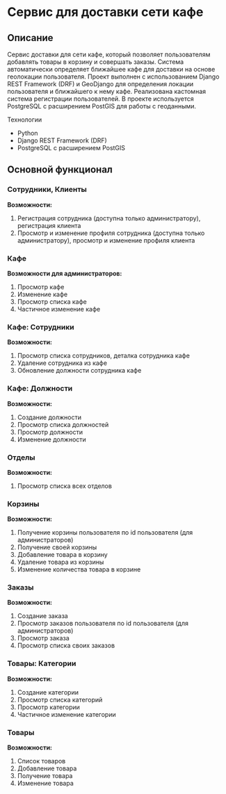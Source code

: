 # Сервис для доставки сети кафе

## Описание
Сервис доставки для сети кафе, который позволяет пользователям добавлять товары в корзину и совершать заказы. Система автоматически определяет ближайшее кафе для доставки на основе геолокации пользователя. Проект выполнен с использованием Django REST Framework (DRF) и GeoDjango для определения локации пользователя и ближайшего к нему кафе. Реализована кастомная система регистрации пользователей. В проекте используется PostgreSQL с расширением PostGIS для работы с геоданными.

Технологии
* Python
* Django REST Framework (DRF)
* PostgreSQL с расширением PostGIS

## Основной функционал
### Сотрудники, Клиенты
**Возможности:**
1. Регистрация сотрудника (доступна только администратору), регистрация клиента
2. Просмотр и изменение профиля сотрудника (доступна только администратору), просмотр и изменение профиля клиента

### Кафе
**Возможности для администраторов:**
1. Просмотр кафе
2. Изменение кафе
3. Просмотр списка кафе
4. Частичное изменение кафе

### Кафе: Сотрудники
**Возможности:**
1. Просмотр списка сотрудников, деталка сотрудника кафе
2. Удаление сотрудника из кафе
3. Обновление должности сотрудника кафе

### Кафе: Должности
**Возможности:**
1. Создание должности
2. Просмотр списка должностей
3. Просмотр должности
4. Изменение должности

### Отделы
**Возможности:**
1. Просмотр списка всех отделов

### Корзины
**Возможности:**
1. Получение корзины пользователя по id пользователя (для администраторов)
2. Получение своей корзины
3. Добавление товара в корзину
4. Удаление товара из корзины
5. Изменение количества товара в корзине

### Заказы
**Возможности:**
1. Создание заказа
2. Просмотр заказов пользователя по id пользователя (для администраторов)
3. Просмотр заказа
4. Просмотр списка своих заказов

### Товары: Категории
**Возможности:**
1. Создание категории
2. Просмотр списка категорий
3. Просмотр категории
4. Частичное изменение категории

### Товары
**Возможности:**
1. Список товаров
2. Добавление товара
3. Получение товара
4. Изменение товара



